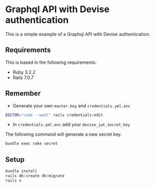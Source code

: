 # Graphql API with Devise authentication

This is a simple example of a Graphql API with Devise authentication.

## Requirements
This is based in the following requirements:
- Ruby 3.2.2
- Rails 7.0.7

## Remember
- Generate your own `master.key` and `credentials.yml.enc`
```bash
EDITOR="code --wait" rails credentials:edit
```
- In `credentials.yml.enc` add your `devise_jwt_secret_key`

The following command will generate a new secret key.
```bash
bundle exec rake secret
```

## Setup

```bash
bundle install
rails db:create db:migrate
rails s
```
